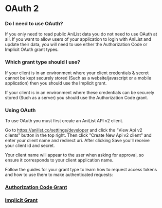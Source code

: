 # OAuth 2

### Do I need to use OAuth?

If you only need to read public AniList data you do not need to use OAuth at all. If you want to allow users of your application to login with AniList and update their data, you will need to use either the Authorization Code or Implicit OAuth grant types.

### Which grant type should I use?

If your client is in an environment where your client credentials & secret cannot be kept securely stored \(Such as a website/javascript or a mobile application\) then you should use the Implicit grant. 

If your client is in an environment where these credentials can be securely stored \(Such as a server\) you should use the Authorization Code grant.

### Using OAuth
To use OAuth you must first create an AniList API v2 client.

Go to https://anilist.co/settings/developer and click the "View Api v2 clients" button in the top right. Then click "Create New Api v2 client" and enter your client name and redirect uri. After clicking Save you'll receive your client id and secret.

Your client name will appear to the user when asking for approval, so ensure it corresponds to your client application name.

Follow the guides for your grant type to learn how to request access tokens and how to use them to make authenticated requests:
### [Authorization Code Grant](/oauth/authorization-code-grant.md)

### [Implicit Grant](/oauth/implicit-grant.md)

